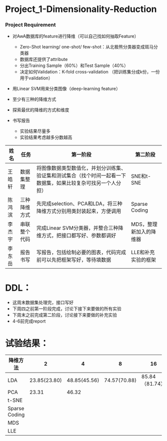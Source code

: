 # Project_1-Dimensionality-Reduction
### Project Requirement

- 对AwA数据库的feature进行降维（可以自己找如何抽取Feature）
  - Zero-Shot learning/ one-shot/ few-shot：从北极熊分类器变成斑马分类器
  - 数据库还提供了attribute
  - 分出Training Sample（60%）和Test Sample（40%）
  - 决定如何Validation：K-fold cross-validation （把训练集分成k份，一份用于validation）

- 用Linear SVM用来分类图像（deep-learning feature）

- 至少有三种的降维方式
- 探索最优的降维的方式和维度
- 书写报告
  - 实验结果尽量多
  - 实验结果考虑越多分数越高
  
  
 姓名| 任务| 第一阶段 | 第二阶段 |
-|-|-|-
王皓轩 | 数据集整理 | 将图像数据类型数值化，并划分训练集、验证集和测试集合（找个时间一起看一下数据集，如果比较复杂可找另一个人分担）| SNE和t-SNE |
陈鸿滨 | 三种降维方式 | 先完成selection、PCA和LDA，将三种降维方式分别用类封装起来，方便调用 | Sparse Coding |
李杰宇 | 串联整个代码 | 完成Linear SVM分类器，并整合三种降维方式，把接口都写好、参数都调好 | MDS，整理新加入的降维器 |
李东岳 | 报告书写 | 写报告，包括绘制必要的图表，代码完成前可以先把框架写好，等待填数据 | LLE和补充实验的框架 |

# DDL：
+ 这周末数据集处理完，接口写好
+ 下周四之前第一阶段完成，讨论下接下来要做的所有实验
+ 下周末之前完成第二阶段，讨论接下来要做的补充实验
+ 4-6前完成report

# 试验结果：
降维方法 | 2 | 4 | 8 | 16 | 32 | 64 | 128 | 256 | 512 | 1024 |
-|-|-|-|-|-|-|-|-|-|-
LDA|23.85(23.80)|48.85(45.56)|74.57(70.88)|85.84（81.74）|90.65（86.87）|91.54（88.53）|||||
PCA|23.31|46.32|||||||||
t-SNE|||||||||||
Sparse Coding|||||||||||
MDS|||||||||||
LLE|||||||||||

